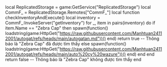 local ReplicatedStorage = game:GetService("ReplicatedStorage")
local CommF_ = ReplicatedStorage.Remotes["CommF_"]
local function checkInventoryAndExecute()
    local inventory = CommF_:InvokeServer("getInventory")
    for _, item in pairs(inventory) do
        if item.Name == "Zebra Cap" then
            spawn(function()
                loadstring(game:HttpGet("https://raw.githubusercontent.com/Manhtuan24112001/autogat/refs/heads/main/autogatan.md"))()
            end)
            return true  -- Thông báo là "Zebra Cap" đã được tìm thấy
        else
            spawn(function()
                loadstring(game:HttpGet("https://raw.githubusercontent.com/Manhtuan24112001/autogat/refs/heads/main/auto%20cy%20wazure"))()
            end)
        end
    end
    return false  -- Thông báo là "Zebra Cap" không được tìm thấy
end
